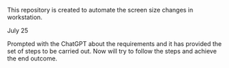 This repository is created to automate the screen size changes in workstation.

July 25

Prompted with the ChatGPT about the requirements and it has provided the set of steps to be carried out. Now will try to follow the steps and achieve the end outcome.

